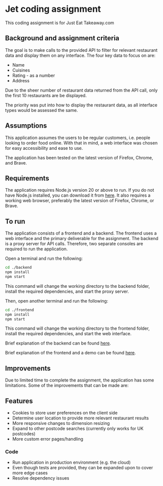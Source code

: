 # Jet coding assignment
This coding assignment is for Just Eat Takeaway.com

## Background and assignment criteria
The goal is to make calls to the provided API to filter for relevant restaurant data and display them on any interface. The four key data to focus on are:
- Name
- Cuisines
- Rating - as a number
- Address

Due to the sheer number of restaurant data returned from the API call, only the first 10 restaurants are be displayed.

The priority was put into how to display the restaurant data, as all interface types would be assessed the same.

## Assumptions
This application assumes the users to be regular customers, i.e. people looking to order food online. With that in mind, a web interface was chosen for easy accessibility and ease to use. 

The application has been tested on the latest version of Firefox, Chrome, and Brave.

## Requirements
The application requires Node.js version 20 or above to run. If you do not have Node.js installed, you can download it from [here](https://nodejs.org/en/download/). It also requires a working web browser, preferably the latest version of Firefox, Chrome, or Brave.

## To run
The application consists of a frontend and a backend. The frontend uses a web interface and the primary deliverable for the assignment. The backend is a proxy server for API calls. Therefore, two separate consoles are required to run the application.

Open a terminal and run the following:
```bash
cd ./backend
npm install
npm start
```
This command will change the working directory to the backend folder, install the required dependencies, and start the proxy server.

Then, open another terminal and run the following:
```bash
cd ./frontend
npm install
npm start
```
This command will change the working directory to the frontend folder, install the required dependencies, and start the web interface.

Brief explanation of the backend can be found [here](./backend/README.md).

Brief explanation of the frontend and a demo can be found [here](./frontend/README.md).

## Improvements
Due to limited time to complete the assignment, the application has some limitations. Some of the improvements that can be made are:

## Features
- Cookies to store user preferences on the client side
- Determine user location to provide more relevant restaurant results
- More responsive changes to dimension resizing
- Expand to other postcode searches (currently only works for UK postcodes)
- More custom error pages/handling

### Code
- Run application in production environment (e.g. the cloud)
- Even though tests are provided, they can be expanded upon to cover more edge cases
- Resolve dependency issues


